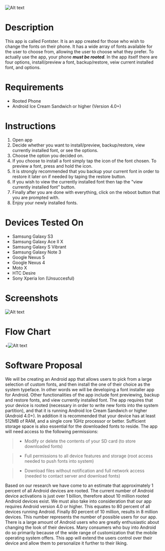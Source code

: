![Alt text](http://i.imgur.com/uOvPNeI.png)

Description
=============
This app is called Fontster. It is an app created for those who wish to change the fonts on their phone.
It has a wide array of fonts available for the user to choose from, allowing the user to choose what they prefer.
To actually use the app, your phone **_must be rooted_**. In the app itself there are four options, install/preview a font, 
backup/restore, veiw current installed font, and options.

Requirements
=============
* Rooted Phone
* Android Ice Cream Sandwich or higher (Version 4.0+)

Instructions
=============
1. Open app
2. Decide whether you want to install/preview, backup/restore, view currently installed font, or see the options.
3. Choose the option you decided on.
4. If you choose to install a font simply tap the icon of the font chosen. To preview a font, press and hold the icon.
5. It is strongly recommended that you backup your current font in order to restore it later on if needed by taping the restore button.
6. If you wish to view the currently installed font then tap the "view currently installed font" button.
7. Finally after you are done with everything, click on the reboot button that you are prompted with.
8. Enjoy your newly installed fonts.

Devices Tested On
==================
* Samsung Galaxy S3
* Samsung Galaxy Ace II X
* Samsung Galaxy S Vibrant
* Samsung Galaxy Note 3
* Google Nexus 5
* Google Nexus 4
* Moto X
* HTC Desire
* Sony Xperia Ion (Unsuccesful)

Screenshots
============
![Alt text](http://i.imgur.com/767uHBW.png)

Flow Chart
============
+![Alt text](http://i.imgur.com/lF1ygqu.png)

Software Proposal
=================
We will be creating an Android app that allows users to pick from a large selection of custom fonts, and then install the one of their choice as the system typeface. In other words we will be developing a font installer app for Android. Other functionalities of the app include font previewing, backup and restore fonts, and view currently installed font. The app requires that your device is rooted (necessary in order to write new fonts into the system partition), and that it is running Android Ice Cream Sandwich or higher (Android 4.0+). In addition it is recommended that your device has at least 512MB of RAM, and a single core 1GHz processor or better. Sufficient storage space is also essential for the downloaded fonts to reside. The app will need access to the following permissions:

> * Modify or delete the contents of your SD card (to store downloaded fonts)

> * Full permissions to all device features and storage (root access needed to push fonts into system)

> * Download files without notification and full network access (needed to contact server and download fonts)

Based on our research we have come to an estimate that approximately 1 percent of all Android devices are rooted. The current number of Android device activations is just over 1 billion, therefore about 10 million rooted Android devices exist. We must also take into consideration that our app requires Android version 4.0 or higher. This equates to 80 percent of all devices running Android. Finally 80 percent of 10 million, results in 8 million devices. This number represents the number of possible users for our app. There is a large amount of Android users who are greatly enthusiastic about changing the look of their devices. Many consumers who buy into Android do so primarily because of the wide range of customization that the mobile operating system offers. This app will extend the users control over their device and allow them to personalize it further to their liking. 

